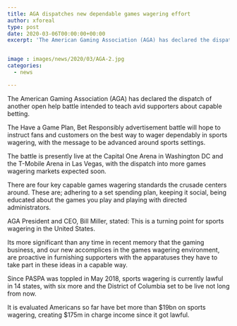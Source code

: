 ```yaml
---
title: AGA dispatches new dependable games wagering effort
author: xforeal 
type: post
date: 2020-03-06T00:00:00+00:00
excerpt: 'The American Gaming Association (AGA) has declared the dispatch of another open help battle intended to teach avid supporters about capable gambling '


image : images/news/2020/03/AGA-2.jpg
categories:
  - news

---
```

The American Gaming Association (AGA) has declared the dispatch of another open help battle intended to teach avid supporters about capable betting. 

The Have a Game Plan, Bet Responsibly advertisement battle will hope to instruct fans and customers on the best way to wager dependably in sports wagering, with the message to be advanced around sports settings. 

The battle is presently live at the Capital One Arena in Washington DC and the T-Mobile Arena in Las Vegas, with the dispatch into more games wagering markets expected soon. 

There are four key capable games wagering standards the crusade centers around. These are; adhering to a set spending plan, keeping it social, being educated about the games you play and playing with directed administrators. 

AGA President and CEO, Bill Miller, stated: This is a turning point for sports wagering in the United States. 

Its more significant than any time in recent memory that the gaming business, and our new accomplices in the games wagering environment, are proactive in furnishing supporters with the apparatuses they have to take part in these ideas in a capable way. 

Since PASPA was toppled in May 2018, sports wagering is currently lawful in 14 states, with six more and the District of Columbia set to be live not long from now. 

It is evaluated Americans so far have bet more than $19bn on sports wagering, creating $175m in charge income since it got lawful.
